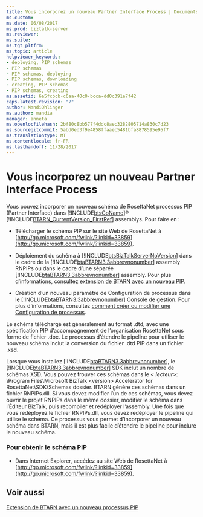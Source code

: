 ```yaml
---
title: Vous incorporez un nouveau Partner Interface Process | Documents Microsoft
ms.custom: 
ms.date: 06/08/2017
ms.prod: biztalk-server
ms.reviewer: 
ms.suite: 
ms.tgt_pltfrm: 
ms.topic: article
helpviewer_keywords:
- deploying, PIP schemas
- PIP schemas
- PIP schemas, deploying
- PIP schemas, downloading
- creating, PIP schemas
- PIP schemas, creating
ms.assetid: 6a5fcbcb-c6aa-40c0-bcca-dd0c391e7f42
caps.latest.revision: "7"
author: MandiOhlinger
ms.author: mandia
manager: anneta
ms.openlocfilehash: 2bf80c8bb577f4ddc8aec3282805714a830c7d23
ms.sourcegitcommit: 5abd0ed3f9e4858ffaaec5481bfa8878595e95f7
ms.translationtype: MT
ms.contentlocale: fr-FR
ms.lasthandoff: 11/28/2017
---
```

# <a name="incorporating-a-new-partner-interface-process"></a>Vous incorporez un nouveau Partner Interface Process
Vous pouvez incorporer un nouveau schéma de RosettaNet processus PIP (Partner Interface) dans [!INCLUDE[btsCoName](../../includes/btsconame-md.md)]® [!INCLUDE[BTARN_CurrentVersion_FirstRef](../../includes/btarn-currentversion-firstref-md.md)] assemblys. Pour faire en :  
  
-   Télécharger le schéma PIP sur le site Web de RosettaNet à [http://go.microsoft.com/fwlink/?linkid=33859](http://go.microsoft.com/fwlink/?linkid=33859).  
  
-   Déploiement du schéma à [!INCLUDE[btsBizTalkServerNoVersion](../../includes/btsbiztalkservernoversion-md.md)] dans le cadre de la [!INCLUDE[btaBTARN3.3abbrevnonumber](../../includes/btabtarn3-3abbrevnonumber-md.md)] assembly RNPIPs ou dans le cadre d’une séparée [!INCLUDE[btaBTARN3.3abbrevnonumber](../../includes/btabtarn3-3abbrevnonumber-md.md)] assembly. Pour plus d’informations, consultez [extension de BTARN avec un nouveau PIP](../../adapters-and-accelerators/accelerator-rosettanet/extending-btarn-with-a-new-pip.md).  
  
-   Création d’un nouveau paramètre de Configuration de processus dans le [!INCLUDE[btaBTARN3.3abbrevnonumber](../../includes/btabtarn3-3abbrevnonumber-md.md)] Console de gestion. Pour plus d’informations, consultez [comment créer ou modifier une Configuration de processus](../../adapters-and-accelerators/accelerator-rosettanet/how-to-create-or-edit-a-process-configuration.md).  
  
 Le schéma téléchargé est généralement au format .dtd, avec une spécification PIP d’accompagnement de l’organisation RosettaNet sous forme de fichier .doc. Le processus d’étendre le pipeline pour utiliser le nouveau schéma inclut la conversion du fichier .dtd PIP dans un fichier .xsd.  
  
 Lorsque vous installez [!INCLUDE[btaBTARN3.3abbrevnonumber](../../includes/btabtarn3-3abbrevnonumber-md.md)], le [!INCLUDE[btaBTARN3.3abbrevnonumber](../../includes/btabtarn3-3abbrevnonumber-md.md)] SDK inclut un nombre de schémas XSD. Vous pouvez trouver ces schémas dans le \< *lecteur*\>: \Program Files\Microsoft BizTalk \<version\> Accelerator for RosettaNet\SDK\Schemas dossier. BTARN génère ces schémas dans un fichier RNPIPs.dll. Si vous devez modifier l’un de ces schémas, vous devez ouvrir le projet RNPIPs dans le même dossier, modifier le schéma dans l’Éditeur BizTalk, puis recompiler et redéployer l’assembly. Une fois que vous redéployez le fichier RNPIPs.dll, vous devez redéployer le pipeline qui utilise le schéma. Ce processus vous permet d’incorporer un nouveau schéma dans BTARN, mais il est plus facile d’étendre le pipeline pour inclure le nouveau schéma.  
  
### <a name="to-obtain-the-pip-schema"></a>Pour obtenir le schéma PIP  
  
-   Dans Internet Explorer, accédez au site Web de RosettaNet à [http://go.microsoft.com/fwlink/?linkid=33859](http://go.microsoft.com/fwlink/?linkid=33859).  
  
## <a name="see-also"></a>Voir aussi  
 [Extension de BTARN avec un nouveau processus PIP](../../adapters-and-accelerators/accelerator-rosettanet/extending-btarn-with-a-new-pip.md)